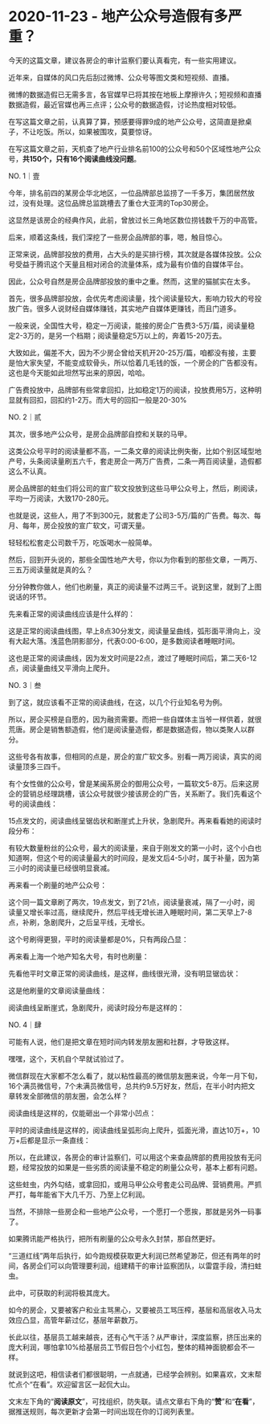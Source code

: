 # 2020-11-23 - 地产公众号造假有多严重？

今天的这篇文章，建议各房企的审计监察们要认真看完，有一些实用建议。

近年来，自媒体的风口先后刮过微博、公众号等图文类和短视频、直播。

微博的数据造假已无需多言，各官媒早已将其按在地板上摩擦许久；短视频和直播数据造假，最近官媒也再三点评；公众号的数据造假，讨论热度相对较低。

在写这篇文章之前，认真算了算，预感要得罪9成的地产公众号，这简直是掀桌子，不让吃饭。所以，如果被围攻，莫要惊讶。

在写这篇文章之前，天机查了地产行业排名前100的公众号和50个区域性地产公众号，**共150个，只有16个阅读曲线没问题**。

NO. 1｜壹

今年，排名前四的某房企华北地区，一位品牌部总监捞了一千多万，集团居然放过，没有处理。这位品牌总监跳槽去了重仓大亚湾的Top30房企。

这显然是该房企的经典作风，此前，曾放过长三角地区数位捞钱数千万的中高管。

后来，顺着这条线，我们深挖了一些房企品牌部的事，嗯，触目惊心。

正常来说，品牌部投放的费用，占大头的是买排行榜，其次就是各媒体投放。公众号受益于腾讯这个天量且相对闭合的流量体系，成为最有价值的自媒体平台。

因此，公众号自然是房企品牌部投放的重中之重。然而，这里的猫腻实在太多。

首先，很多品牌部投放，会优先考虑阅读量，找个阅读量较大，影响力较大的号投放广告。很多人说财经自媒体赚钱，其实地产自媒体更赚钱，而且门道多。

一般来说，全国性大号，稳定一万阅读，能接的房企广告费3-5万/篇，阅读量稳定2-3万的，是另一个档期；阅读量稳定5万以上的，奔着15-20万去。

大致如此，偏差不大，因为不少房企曾给天机开20-25万/篇，咱都没有接，主要是怕大家失望，不能变成软骨头，所以恰着几毛钱的饭，一个房企的广告都没有。这也是今天能如此坦然写出来的原因，哈哈。

广告费投放中，品牌部有些常拿回扣，比如稳定1万的阅读，投放费用5万，这种明显就有回扣，回扣约1-2万。而大号的回扣一般是20-30%

NO. 2｜贰

其次，很多地产公众号，是房企品牌部自控和关联的马甲。

这类公众号平时的阅读量都不高，一二条文章的阅读比例失衡，比如个别区域型地产号，头条阅读量刷五六千，套走房企一两万广告费，二条一两百阅读量，造假都这么不认真。

房企品牌部的蛀虫们将公司的宣广软文投放到这些马甲公众号上，然后，刷阅读，平均一万阅读，大致170-280元。

也就是说，这些人，用了不到300元，就套走了公司3-5万/篇的广告费。每次、每月、每年，房企投放的宣广软文，可谓天量。

轻轻松松套走公司数千万，吃饭喝水一般简单。

然后，回到开头说的，那些全国性地产大号，你以为你看到的那些文章，一两万、三五万阅读量就是真的么？

分分钟教你做人，他们也刷量，真正的阅读量不过两三千。说到这里，就到了上图说话的环节。

先来看正常的阅读曲线应该是什么样的：



这是正常的阅读曲线图，早上8点30分发文，阅读量呈曲线，弧形面平滑向上，没有大起大落。浅蓝色阴影部分，代表0:00-6:00，是多数阅读者睡眠时间。



这也是正常的阅读曲线，因为发文时间是22点，渡过了睡眠时间后，第二天6-12点，阅读量曲线又平滑向上爬升。

NO. 3｜叁

到了这，就应该看不正常的阅读曲线，在这，以几个行业知名号为例。

所以，房企买榜是自愿的，因为融资需要。而把一些自媒体主当爷一样供着，就很荒唐。房企是销售额造假，他们是阅读量造假，都是数据造假，物以类聚人以群分。

这些号各有故事，但相同的点是，房企的宣广软文多。别看一两万阅读，真实的阅读量顶多三四千。

有个女性做的公众号，曾是某闽系房企的御用公众号，一篇软文5-8万。后来这房企的营销总经理跳槽，该公众号就很少接该房企的广告，关系断了。我们先看这个号的阅读曲线：



15点发文的，阅读曲线呈锯齿状和断崖式上升状，急剧爬升。再来看看她的阅读时段分布：



有较大数量粉丝的公众号，最大的阅读量，来自于刚发文的第一小时，这个小白也知道啊，但这个号的阅读量最大的时间段，是发文后4-5小时，属于补量，因为第三小时的阅读量已经很明显衰减。

再来看一个刷量的地产公众号：



这个同一篇文章刷了两次，19点发文，到了21点，阅读量衰减，隔了一小时，阅读量又增长率过高，继续爬升，然后平线无增长进入睡眠时间，第二天早上7-8点，补刷，急剧爬升，之后呈平线，无增长。

这个号刷得更狠，平时的阅读量都是0%，只有两段凸显：



再来看上海一个地产知名大号，有时也刷量：

先看他平时文章正常的阅读曲线，是这样，曲线很光滑，没有明显锯齿状：



这是他刷量的文章阅读量曲线：



阅读曲线呈断崖式，急剧爬升，阅读时段分布是这样的：



NO. 4｜肆

可能有人说，他们是把文章在短时间内转发朋友圈和社群，才导致这样。

嘿嘿，这个，天机自个早就试验过了。

微信群现在大家都不怎么看了，就以粘性最高的微信朋友圈来说，今年一月下旬，16个满员微信号，7个未满员微信号，总共约9.5万好友，然后，在半小时内把文章转发全部微信的朋友圈，会怎么样？

阅读曲线是这样的，仅能砸出一个非常小凹点：



平时的阅读曲线是这样的，阅读曲线呈弧形向上爬升，弧面光滑，直达10万+，10万+后都是显示一条直线：



所以，在此建议，各房企的审计监察们，可以用这个来查品牌部的费用投放有无问题，经常投放的如果是一些劣质的阅读量不稳定的刷量公众号，基本上都有问题。

这些蛀虫，内外勾结，或拿回扣，或用马甲公众号套走公司品牌、营销费用。严抓严打，每年能省下大几千万、乃至上亿利润。

当然，不排除一些房企和一些地产公众号，一个愿打一个愿挨，那就是另外一码事了。

如果腾讯能严格执行，把所有刷量的公众号永久封禁，那自然更好。

“三道红线”两年后执行，如今跑规模获取更大利润已然希望渺茫，但还有两年的时间，各房企们可以向管理要利润，组建精干的审计监察团队，以雷霆手段，清扫蛀虫。

此中，可获取的利润将极其庞大。

如今的房企，又要被客户和业主骂黑心，又要被员工骂压榨，基层和高层收入马太效应凸显，高管年薪过亿，基层年薪数万。

长此以往，基层员工越来越丧，还有心气干活？从严审计，深度监察，挤压出来的庞大利润，哪怕拿10%给基层员工节假日包个小红包，整体的精神面貌都会不一样。

就说到这吧，相信读者们都很聪明，一点就通，已经学会辨别。如果喜欢，文末帮忙点个“在看”。欢迎留言区一起侃大山。

文末左下角的“**阅读原文**”，可找组织，防失联。请点文章右下角的“**赞**”和“**在看**”，据推送规则，每次更新才会第一时间出现在你的订阅列表里。

